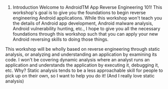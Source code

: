 1. Introduction
Welcome to AndroidTM App Reverse Engineering 101! This workshop's goal is to give you the foundations to begin reverse engineering Android applications. While this workshop won't teach you the details of Android app development, Android malware analysis, Android vulnerability hunting, etc., I hope to give you all the necessary foundations through this workshop such that you can apply your new Android reversing skills to doing those things.

This workshop will be wholly based on reverse engineering through static analysis, or analyzing and understanding an application by examining its code. I won't be covering dynamic analysis where an analyst runs an application and understands the application by executing it, debugging it, etc. Why? Static analysis tends to be a less approachable skill for people to pick up on their own, so I want to help you do it! (And I really love static analysis)
